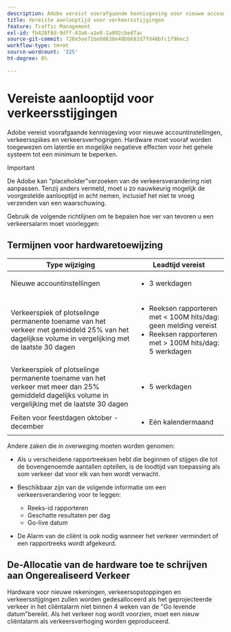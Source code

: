 ```yaml
---
description: Adobe vereist voorafgaande kennisgeving voor nieuwe accountinstellingen, verkeersspikes en verkeersverhogingen. Hardware moet vooraf worden toegewezen om latentie en mogelijke negatieve effecten voor het gehele systeem tot een minimum te beperken.
title: Vereiste aanlooptijd voor verkeersstijgingen
feature: Traffic Management
exl-id: fb428f8d-9dff-43a6-a1e8-1a892cbed7ac
source-git-commit: 726e5ee71be60838e48bb682d7fd48bfc1f96ec3
workflow-type: tm+mt
source-wordcount: '325'
ht-degree: 0%

---
```


# Vereiste aanlooptijd voor verkeersstijgingen

Adobe vereist voorafgaande kennisgeving voor nieuwe accountinstellingen, verkeersspikes en verkeersverhogingen. Hardware moet vooraf worden toegewezen om latentie en mogelijke negatieve effecten voor het gehele systeem tot een minimum te beperken.

>[!IMPORTANT]
>
>De Adobe kan &quot;placeholder&quot;verzoeken van de verkeersverandering niet aanpassen. Tenzij anders vermeld, moet u zo nauwkeurig mogelijk de voorgestelde aanlooptijd in acht nemen, inclusief het niet te vroeg verzenden van een waarschuwing.

Gebruik de volgende richtlijnen om te bepalen hoe ver van tevoren u een verkeersalarm moet voorleggen:

## Termijnen voor hardwaretoewijzing


<table id="table_A67CC3B164F740088797BD8913244E47">
 <thead>
  <tr>
   <th colname="col1" class="entry"> Type wijziging </th>
   <th colname="col2" class="entry"> Leadtijd vereist </th>
  </tr>
 </thead>
 <tbody>
  <tr>
   <td colname="col1"> Nieuwe accountinstellingen </td>
   <td colname="col2"> <ul><li>3 werkdagen</li></ul></td>
  </tr>
  <tr>
   <td colname="col1"> Verkeerspiek of plotselinge permanente toename van het verkeer met gemiddeld 25% van het dagelijkse volume in vergelijking met de laatste 30 dagen</td>
   <td colname="col2"> <ul><li>Reeksen rapporteren met &lt; 100M hits/dag: geen melding vereist</li><li>Reeksen rapporteren met &gt; 100M hits/dag: 5 werkdagen</li></ul></td>
  </tr>
  <tr>
   <td colname="col1"> Verkeerspiek of plotselinge permanente toename van het verkeer met meer dan 25% gemiddeld dagelijks volume in vergelijking met de laatste 30 dagen</td>
   <td colname="col2"> <ul><li>5 werkdagen</li></ul></td>
  </tr>
  <tr>
   <td colname="col1"> Feiten voor feestdagen oktober - december </td>
   <td colname="col2"> <ul><li>Eén kalendermaand</li></ul> </td>
  </tr>
 </tbody>
</table>

Andere zaken die in overweging moeten worden genomen:

* Als u verscheidene rapportreeksen hebt die beginnen of stijgen die tot de bovengenoemde aantallen optellen, is de loodtijd van toepassing als som verkeer dat voor elk van hen wordt verwacht.
* Beschikbaar zijn van de volgende informatie om een verkeersverandering voor te leggen:

   * Reeks-id rapporteren
   * Geschatte resultaten per dag
   * Go-live datum

* De Alarm van de cliënt is ook nodig wanneer het verkeer vermindert of een rapportreeks wordt afgekeurd.

## De-Allocatie van de hardware toe te schrijven aan Ongerealiseerd Verkeer

Hardware voor nieuwe rekeningen, verkeersopstoppingen en verkeersstijgingen zullen worden gedesalloceerd als het geprojecteerde verkeer in het cliëntalarm niet binnen 4 weken van de &quot;Go levende datum&quot;bereikt. Als het verkeer nog wordt voorzien, moet een nieuw cliëntalarm als verkeersverhoging worden geproduceerd.
